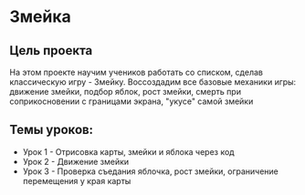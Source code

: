 # Змейка

## Цель проекта
На этом проекте научим учеников работать со списком, сделав классическую игру - Змейку. Воссоздадим все базовые механики игры: движение змейки, подбор яблок, рост змейки, смерть при соприкосновении с границами экрана, "укусе" самой змейки

## Темы уроков:
- Урок 1 - Отрисовка карты, змейки и яблока через код
- Урок 2 - Движение змейки
- Урок 3 - Проверка съедания яблочка, рост змейки, ограничение перемещения у края карты
